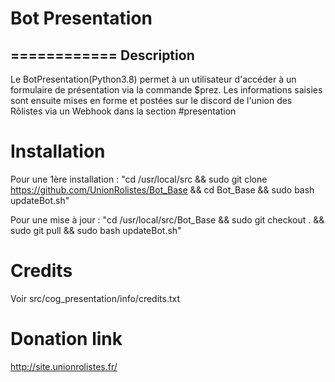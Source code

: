 # Bot Presentation
============
Description
-------------
Le BotPresentation(Python3.8) permet à un utilisateur d'accéder à un formulaire de présentation via la commande $prez. 
Les informations saisies sont ensuite mises en forme et postées sur le discord de l'union des Rôlistes via un Webhook dans la section #presentation



# Installation
Pour une 1ère installation : 
"cd /usr/local/src && sudo git clone https://github.com/UnionRolistes/Bot_Base && cd Bot_Base && sudo bash updateBot.sh"

Pour une mise à jour :
"cd /usr/local/src/Bot_Base && sudo git checkout . && sudo git pull && sudo bash updateBot.sh"



# Credits
Voir src/cog_presentation/info/credits.txt

# Donation link 
http://site.unionrolistes.fr/